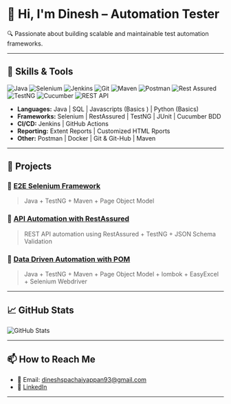 # 👋 Hi, I'm Dinesh – Automation Tester

🔍 Passionate about building scalable and maintainable test automation frameworks.

---

## 🧪 Skills & Tools
![Java](https://img.shields.io/badge/Java-ED8B00?style=for-the-badge&logo=java&logoColor=white)
![Selenium](https://img.shields.io/badge/Selenium-43B02A?style=for-the-badge&logo=selenium&logoColor=white)
![Jenkins](https://img.shields.io/badge/Jenkins-D24939?style=for-the-badge&logo=jenkins&logoColor=white)
![Git](https://img.shields.io/badge/Git-F05032?style=for-the-badge&logo=git&logoColor=white)
![Maven](https://img.shields.io/badge/Maven-C71A36?style=for-the-badge&logo=apache-maven&logoColor=white)
![Postman](https://img.shields.io/badge/Postman-FF6C37?style=for-the-badge&logo=postman&logoColor=white)
![Rest Assured](https://img.shields.io/badge/RestAssured-16A085?style=for-the-badge&logo=java&logoColor=white)
![TestNG](https://img.shields.io/badge/TestNG-FCC624?style=for-the-badge&logo=testng&logoColor=black)
![Cucumber](https://img.shields.io/badge/Cucumber-23D96C?style=for-the-badge&logo=cucumber&logoColor=white)
![REST API](https://img.shields.io/badge/REST%20API-005571?style=for-the-badge&logo=api&logoColor=white)

- **Languages:** Java | SQL | Javascripts (Basics ) | Python (Basics)
- **Frameworks:** Selenium | RestAssured | TestNG | JUnit | Cucumber BDD
- **CI/CD:** Jenkins | GitHub Actions
- **Reporting:** Extent Reports | Customized HTML Rports
- **Other:** Postman | Docker | Git & Git-Hub | Maven

---

## 💼 Projects

### 🔹 [E2E Selenium Framework](https://github.com/dineshGitHub93/SeleniumPOM.git)
> Java + TestNG + Maven + Page Object Model

### 🔹 [API Automation with RestAssured](https://github.com/dineshGitHub93/RestAPIAutomationFramework.git)
> REST API automation using RestAssured + TestNG + JSON Schema Validation

### 🔹 [Data Driven Automation with POM](https://github.com/dineshGitHub93/DataDrivenFramework.git)
> Java + TestNG + Maven + Page Object Model + lombok + EasyExcel + Selenium Webdriver

---

## 📈 GitHub Stats

![GitHub Stats](https://github-readme-stats.vercel.app/api?username=dineshGitHub93&show_icons=true&theme=github_dark)

---

## 📫 How to Reach Me

- 📧 Email: dineshspachaiyappan93@gmail.com
- 💼 [LinkedIn](https://www.linkedin.com/in/dinesh-pachaiyappan-9206401ab/)

---

